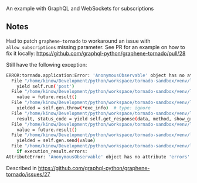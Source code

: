 An example with GraphQL and WebSockets for subscriptions

## Notes

Had to patch `graphene-tornado` to workaround an issue with
`allow_subscriptions` missing parameter. See PR for an example
on how to fix it locally: https://github.com/graphql-python/graphene-tornado/pull/28

Still have the following exception:

```bash
ERROR:tornado.application:Error: 'AnonymousObservable' object has no attribute 'errors' Traceback (most recent call last):
  File "/home/kinow/Development/python/workspace/tornado-sandbox/venv/lib/python3.7/site-packages/graphene_tornado/tornado_graphql_handler.py", line 109, in post
    yield self.run('post')
  File "/home/kinow/Development/python/workspace/tornado-sandbox/venv/lib/python3.7/site-packages/tornado/gen.py", line 735, in run
    value = future.result()
  File "/home/kinow/Development/python/workspace/tornado-sandbox/venv/lib/python3.7/site-packages/tornado/gen.py", line 742, in run
    yielded = self.gen.throw(*exc_info)  # type: ignore
  File "/home/kinow/Development/python/workspace/tornado-sandbox/venv/lib/python3.7/site-packages/graphene_tornado/tornado_graphql_handler.py", line 131, in run
    result, status_code = yield self.get_response(data, method, show_graphiql)
  File "/home/kinow/Development/python/workspace/tornado-sandbox/venv/lib/python3.7/site-packages/tornado/gen.py", line 735, in run
    value = future.result()
  File "/home/kinow/Development/python/workspace/tornado-sandbox/venv/lib/python3.7/site-packages/tornado/gen.py", line 748, in run
    yielded = self.gen.send(value)
  File "/home/kinow/Development/python/workspace/tornado-sandbox/venv/lib/python3.7/site-packages/graphene_tornado/tornado_graphql_handler.py", line 219, in get_response
    if execution_result.errors:
AttributeError: 'AnonymousObservable' object has no attribute 'errors'
```

Described in https://github.com/graphql-python/graphene-tornado/issues/27